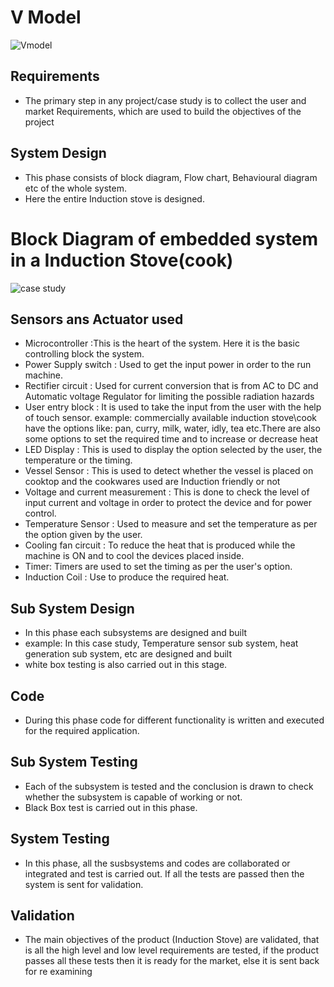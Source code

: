 # V Model
![Vmodel](https://user-images.githubusercontent.com/98839182/154838144-54c6a596-d881-4a77-a6fc-0df5cc9eb75f.PNG)

## Requirements
* The primary step in any project/case study is to collect the user and market Requirements, which are used to build the objectives of the project 

 ## System Design
 * This phase consists of block diagram, Flow chart, Behavioural diagram etc of the whole system.
 * Here the entire Induction stove is designed.
 
 # Block Diagram of embedded system in a Induction Stove(cook)
![case study](https://user-images.githubusercontent.com/98839182/154838136-a203cebd-019b-4678-b0f0-a49c12629a5e.PNG)


## Sensors ans Actuator used
* Microcontroller :This is the heart of the system. Here it is the basic controlling block the system.
* Power Supply switch :  Used  to get the input power in order to the run machine.
* Rectifier circuit : Used for current conversion that is from AC to DC and Automatic voltage Regulator for limiting the possible  radiation hazards
* User entry block :  It is used to take the input from the user with the help of touch sensor. example: commercially available induction stove\cook have the options like: pan, curry, milk, water, idly, tea etc.There are also some options to set the required time and to increase or decrease heat
* LED Display :  This is used to display the option selected by the user, the temperature or the timing.
* Vessel Sensor : This is used to detect whether the  vessel is placed on cooktop and the cookwares  used are Induction friendly or not
* Voltage and current  measurement :  This is done to check the level of input current and voltage in order to protect the device and for power control.
* Temperature Sensor :  Used to measure and set the temperature as per the option given by the user.
* Cooling fan  circuit :  To reduce the heat that is produced while the machine is ON and to cool the devices placed inside.
* Timer: Timers are used to set the timing as per the user's option.
* Induction Coil :  Use to produce the required heat.

 ## Sub System Design
 * In this phase each subsystems are designed and built
 * example: In this case study, Temperature sensor sub system, heat generation sub system, etc are designed and built
 * white box testing is also carried out in this stage.
 ## Code
 * During this phase code for different functionality is written and executed for the required application.

 ## Sub System Testing
 * Each of the subsystem is tested and the conclusion is drawn to check whether the subsystem is capable of working or not.
 * Black Box test is carried out in this phase.

## System Testing
* In this phase, all the susbsystems and codes are collaborated or integrated and test is carried out. If all the tests are passed then the system is sent for validation.

## Validation
* The main objectives of the product (Induction Stove)  are validated, that is all the high level and low level requirements are tested, if the product passes all these tests then it is ready for the market, else it is sent back for re examining
 